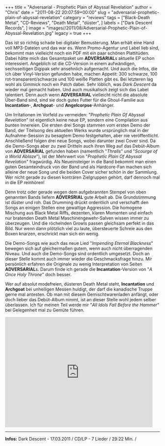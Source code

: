 +++
title = "Adversarial - Prophetic Plain of Abyssal Revelation"
author = "Chris"
date = "2011-08-22 20:07:59+00:00"
slug = "adversarial-prophetic-plain-of-abyssal-revelation"
category = "reviews"
tags = ["Black-Death Metal", "CD-Reviews", "Death Metal", "düster", ]
labels = ["Dark Descent Records", ]
image = "images//2011/08/Adversarial-Prophetic-Plain-of-Abyssal-Revelation.jpg"
legacy = true
+++

Das ist so richtig schade bei digitaler Bemusterung. Man erhält eine Hand voll MP3-Dateien und das war es. Wenn Promo-Agentur und Label lieb sind, bekommt man vielleicht noch ein PDF mit ein paar schönen Plattitüden. Dabei hätte mich das Gesamtpaket um **ADVERSARIAL**s aktuelle EP schon interessiert. Angeblich ist die CD-Version in einem aufwändigen, sechsseitigen Digipak sehr ansehnlich aufgemacht. Und auch die Infos, die ich über Vinyl-Version gefunden habe, machen Appetit: 300 schwarze, 100 rot-transparent/schwarze und 100 weiße Platten gibt es. Bei letzteren lag wohl als Gimmick noch ein Patch dabei. Sehr löblich, was _Dark Descent_ da wieder mal gemacht haben. Und auch musikalisch zeigt sich das Label talentiert. Denn auch wenn **ADVERSARIAL** vielleicht nicht die absolute Über-Band sind, sind sie doch gutes Futter für die Ghoul-Familie aus **Incantation**-, **Archgoat**- und **Angelcorpse**-Anhänger.

Um Irritationen im Vorfeld zu vermeiden: "_Prophetic Plain Of Abyssal Revelation_" ist eigentlich keine neue EP, sondern eine Compilation aus bunten Innereien. Die ersten drei Songs stammen vom ersten Demo der Band, der Titelsong des aktuellen Werks wurde ursprünglich mal in der Aufnahme-Session zu besagtem Demo festgehalten, aber nie veröffentlicht. Anschließend folgen drei neue Songs, wobei darunter zwei Cover sind.
Da die Demo-Songs aber zu zwei Dritteln auch ihren Weg auf das Debüt-Album von **ADVERSARIAL** gefunden haben (namentlich "_Thralls_" und "_Scourge of a World Ablaze_"), ist der Mehrwert von "_Prophetic Plain Of Abyssal Revelation_" fragwürdig. Als Neueinsteiger in die Band bekommt man einen guten Gesamteindruck von der Band und als Hardcore-Fan machen sich alleine der neue Song und die beiden Cover sicher schön in der Sammlung. Wer nicht gerade zu diesen konträren Zielgruppen gehört, darf dennoch mal in die EP reinhören!

Denn trotz oder gerade wegen dem aufgebrannten Stempel von oben genannten Bands liefern **ADVERSRIAL** gute Arbeit ab. Die Grundstimmung ist düster und roh. Das Drumming drückt ordentlich und verschafft den Songs an einigen Stellen eine gewaltige Aggression. Die homogene Mischung aus Black Metal Riffs, dezenten, klaren Momenten und einfach nur bratenden Death Metal Maschinengewehr-Salven wissen immer zu überzeugen. Und die röchelnden Growls passen gleichsam perfekt in das Bild. Nur wenn dann plötzlich viel zu laute, übersteuerte Schreie aus den Boxen knarzen, erschrickt man sich ein wenig.

Die Demo-Songs wie auch das neue Lied "_Impending Eternal Blackness_" bewegen sich auf gleichermaßen gutem, wenn auch nicht überragenden Niveau. Und auch die Demo-Songs sind ordentlich umgesetzt. Doch an dieser Stelle kommt auch immer wieder die Geschmacksfrage hinzu. Mir persönlich erfahren die Originale zu wenig Interpretation von Seiten **ADVERSARIAL**s. Darum finde ich gerade die **Incantation**-Version von "_A Once Holy Throne_" doch besser.

Wer auf absolut modefreien, düsteren Death Metal steht, **Incantation** und **Archgoat** bei unheiligen Messen huldigt, der darf die kanadische Truppe gerne mal antesten. Ob man mit diesem Gemischtwarenladen anfängt, oder doch lieber das Debüt-Album nimmt, ist an dieser Stelle wohl jedem selber überlassen. Ich für meinen Teil werde mir "_All Idols Fall Before the Hammer_" bei Gelegenheit mal zu Gemüte führen.

<iframe allowfullscreen="" frameborder="0" height="360" src="http://www.youtube.com/embed/Zs-6zFh_1fQ" width="480"></iframe>





---
**Infos:**
Dark Descent - 17.03.2011 / 
CD/LP - 7 Lieder / 29:22 Min. / 

